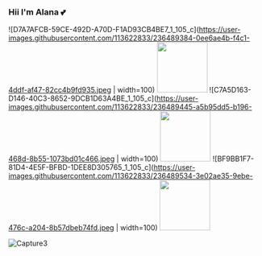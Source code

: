 ### Hii I'm Alana 💕

![D7A7AFCB-59CE-492D-A70D-F1AD93CB4BE7_1_105_c](https://user-images.githubusercontent.com/113622833/236489384-0ee6ae4b-f4c1-4ddf-af47-82cc4b9fd935.jpeg | width=100)
<img src="https://user-images.githubusercontent.com/113622833/236489384-0ee6ae4b-f4c1-4ddf-af47-82cc4b9fd935.jpeg" width="100" height="100">
![C7A5D163-D146-40C3-8652-9DCB1D63A4BE_1_105_c](https://user-images.githubusercontent.com/113622833/236489445-a5b95dd5-b196-468d-8b55-1073bd01c466.jpeg | width=100)
<img src="https://user-images.githubusercontent.com/113622833/236489445-a5b95dd5-b196-468d-8b55-1073bd01c466.jpeg" width="100" height="100">
![BF9BB1F7-81D4-4E5F-BFBD-1DEE8D305765_1_105_c](https://user-images.githubusercontent.com/113622833/236489534-3e02ae35-9ebe-476c-a204-8b57dbeb74fd.jpeg | width=100)
<img src="https://user-images.githubusercontent.com/113622833/236489534-3e02ae35-9ebe-476c-a204-8b57dbeb74fd.jpeg" width="100" height="100">

![Capture3](https://user-images.githubusercontent.com/113622833/236489133-28d2709e-3997-4b3c-a5da-7d8644f26ae0.png)
<!--
**ahwalters/ahwalters** is a ✨ _special_ ✨ repository because its `README.md` (this file) appears on your GitHub profile.

Here are some ideas to get you started:

- 🔭 I’m currently working on ...
- 🌱 I’m currently learning ...
- 👯 I’m looking to collaborate on ...
- 🤔 I’m looking for help with ...
- 💬 Ask me about ...
- 📫 How to reach me: ...
- 😄 Pronouns: ...
- ⚡ Fun fact: ...
-->
